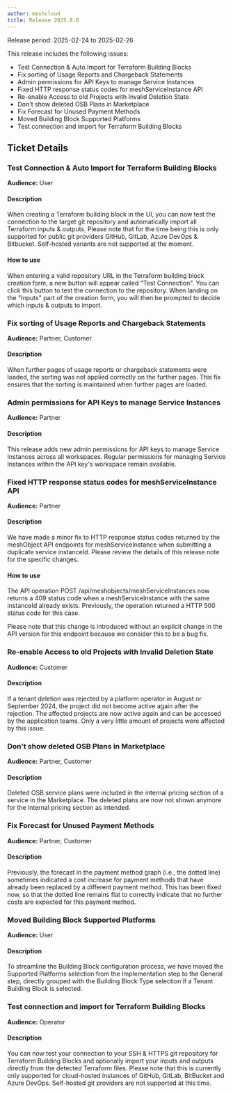 ```yaml
---
author: meshcloud
title: Release 2025.8.0
---
```


Release period: 2025-02-24 to 2025-02-26

This release includes the following issues:
* Test Connection & Auto Import for Terraform Building Blocks
* Fix sorting of Usage Reports and Chargeback Statements
* Admin permissions for API Keys to manage Service Instances
* Fixed HTTP response status codes for meshServiceInstance API
* Re-enable Access to old Projects with Invalid Deletion State
* Don't show deleted OSB Plans in Marketplace
* Fix Forecast for Unused Payment Methods
* Moved Building Block Supported Platforms
* Test connection and import for Terraform Building Blocks
<!--truncate-->

## Ticket Details
### Test Connection & Auto Import for Terraform Building Blocks
**Audience:** User


#### Description
When creating a Terraform building block in the UI, you can now test the connection to the target
git repository and automatically import all Terraform inputs & outputs. Please note that for
the time being this is only supported for public git providers GitHub, GitLab, Azure DevOps & Bitbucket.
Self-hosted variants are not supported at the moment.

#### How to use
When entering a valid repository URL in the Terraform building block creation form, a new button will
appear called "Test Connection". You can click this button to test the connection to the repository.
When landing on the "Inputs" part of the creation form, you will then be prompted to decide which
inputs & outputs to import.

### Fix sorting of Usage Reports and Chargeback Statements
**Audience:** Partner, Customer


#### Description
When further pages of usage reports or chargeback statements were loaded, the sorting was not applied correctly
on the further pages. This fix ensures that the sorting is maintained when further pages are loaded.

### Admin permissions for API Keys to manage Service Instances
**Audience:** Partner


#### Description
This release adds new admin permissions for API keys to manage Service Instances across all workspaces.
Regular permissions for managing Service Instances within the API key's workspace remain available.

### Fixed HTTP response status codes for meshServiceInstance API
**Audience:** Partner


#### Description
We have made a minor fix to HTTP response status codes returned by the meshObject API
endpoints for meshServiceInstance when submitting a duplicate service instanceId.
Please review the details of this release note for the specific changes.

#### How to use
The API operation POST /api/meshobjects/meshServiceInstances now returns a 409 status
code when a meshServiceInstance with the same instanceId already exists. 
Previously, the operation returned a HTTP 500 status code for this case.

Please note that this change is introduced without an explicit change in the API version for this endpoint
because we consider this to be a bug fix.

### Re-enable Access to old Projects with Invalid Deletion State
**Audience:** Customer


#### Description
If a tenant deletion was rejected by a platform operator in August or September 2024, the project did
not become active again after the rejection. The affected projects are now active again and can be 
accessed by the application teams. Only a very little amount of projects were affected by this issue.

### Don't show deleted OSB Plans in Marketplace
**Audience:** Partner, Customer


#### Description
Deleted OSB service plans were included in the internal pricing section of a service in the Marketplace. The
deleted plans are now not shown anymore for the internal pricing section as intended.

### Fix Forecast for Unused Payment Methods
**Audience:** Partner, Customer


#### Description
Previously, the forecast in the payment method graph (i.e., the dotted line)
sometimes indicated a cost increase for payment methods that have already
been replaced by a different payment method. This has been fixed now, so that
the dotted line remains flat to correctly indicate that no further costs are
expected for this payment method.

### Moved Building Block Supported Platforms
**Audience:** User


#### Description
To streamline the Building Block configuration process, we have moved the Supported Platforms selection from the Implementation step to the 
General step, directly grouped with the Building Block Type selection if a Tenant Building Block is selected.

### Test connection and import for Terraform Building Blocks
**Audience:** Operator


#### Description
You can now test your connection to your SSH & HTTPS git repository for Terraform Building Blocks
and optionally import your inputs and outputs directly from the detected Terraform files.
Please note that this is currently only supported for cloud-hosted instances of GitHub, GitLab,
BitBucket and Azure DevOps. Self-hosted git providers are not supported at this time.

